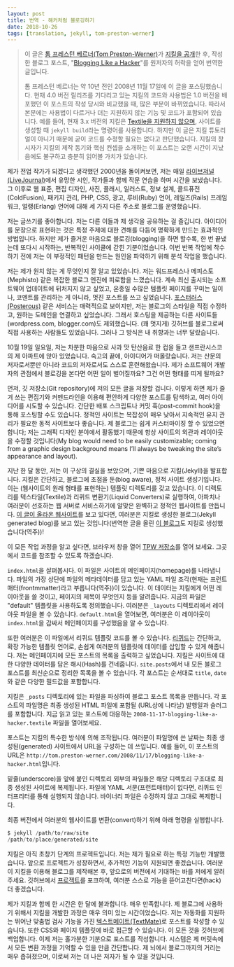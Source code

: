 ```yaml
---
layout: post
title: 번역 - 해커처럼 블로깅하기
date: 2018-10-26
tags: [translation, jekyll, tom-preston-werner]
---
```


> 이 글은 [톰 프레스턴 베르너(Tom Preston-Werner)](http://tom.preston-werner.com)가 [지킬을 공개](https://jekyllrb.com/docs/history/#v0-1-0)한 후, 작성한 블로그 포스트, "[Blogging Like a Hacker](http://tom.preston-werner.com/2008/11/17/blogging-like-a-hacker.html)"를 원저자의 허락을 얻어 번역한 글입니다.
>
> 톰 프레스턴 베르너는 약 10년 전인 2008년 11월 17일에 이 글을 포스팅했습니다. 현재 4.0 버전 릴리즈를 기다리고 있는 지킬의 코드와 사용법은 1.0 버전을 배포했던 이 포스트의 작성 당시와 비교했을 때, 많은 부분이 바뀌었습니다. 따라서 본문에는 사용법이 다르거나 더는 지원하지 않는 기능 및 코드가 포함되어 있습니다. 예를 들어, 현재 3.x 버전의 지킬은 [Textile을 지원하지 않으며](https://blog.github.com/2016-02-01-github-pages-now-faster-and-simpler-with-jekyll-3-0/), 사이트를 생성할 때 `jekyll build`라는 명령어를 사용합니다. 하지만 이 글은 지킬 튜토리얼이 아니기 때문에 굳이 코드를 수정할 필요는 없다고 판단했습니다. 지킬의 창시자가 지킬의 제작 동기와 핵심 컨셉을 소개하는 이 포스트는 오랜 시간이 지났음에도 불구하고 충분히 읽어볼 가치가 있습니다.

[Back in 2000, when I thought I was going to be a professional writer, I spent hours a day on LiveJournal doing writing practice with other aspiring poets and authors. Since then I’ve blogged at three different domains about web standards, print design, photography, Flash, illustration, information architecture, ColdFusion, package management, PHP, CSS, advertising, Ruby, Rails, and Erlang.]: #

제가 전업 작가가 되겠다고 생각했던 2000년을 돌이켜보면, 저는 매일 [라이브저널(LiveJournal)](https://www.livejournal.com/)에서 유망한 시인, 작가들과 함께 작문 연습을 하며 시간을 보냈습니다. 그 이후로 웹 표준, 편집 디자인, 사진, 플래시, 일러스트, 정보 설계, 콜드퓨전(ColdFusion), 패키지 관리, PHP, CSS, 광고, 루비(Ruby) 언어, 레일즈(Rails) 프레임워크, 얼랭(Erlang) 언어에 대해 세 가지 다른 주소로 블로그를 운영했습니다.

[I love writing. I get a kick out of sharing my thoughts with others. The act of transforming ideas into words is an amazingly efficient way to solidify and refine your thoughts about a given topic. But as much as I enjoy blogging, I seem to be stuck in a cycle of quitting and starting over. Before starting the current iteration, I resolved to do some introspection to determine the factors that were leading to this destructive pattern.]: #

저는 글쓰기를 좋아합니다. 저는 다른 이들과 제 생각을 공유하는 걸 즐깁니다. 아이디어를 문장으로 표현하는 것은 특정 주제에 대한 견해를 다듬어 명확하게 만드는 효과적인 방법입니다. 하지만 제가 즐거운 마음으로 블로깅(blogging)을 하면 할수록, 한 번 끝냈는데 또다시 시작하는, 반복적인 사이클에 갇힌 기분이었습니다. 이번 반복 작업에 착수하기 전에 저는 이 부정적인 패턴을 만드는 원인을 파악하기 위해 분석 작업을 했습니다.

[I already knew a lot about what I didn’t want. I was tired of complicated blogging engines like WordPress and Mephisto. I wanted to write great posts, not style a zillion template pages, moderate comments all day long, and constantly lag behind the latest software release. Something like Posterous looked attractive, but I wanted to style my blog, and it needed to be hosted at the domain of my choosing. For the same reason, other hosted sites (wordpress.com, blogger.com) were disqualified. There are a few people directly using GitHub as a blog (which is very cool), but that’s a bit too much of an impedance mismatch for my tastes.]: #

저는 제가 원치 않는 게 무엇인지 잘 알고 있었습니다. 저는 워드프레스나 메피스토(Mephisto) 같은 복잡한 블로그 엔진에 피로함을 느꼈습니다. 계속 최신 출시되는 소프트웨어 업데이트에 뒤처지지 않고 싶었고, 온종일 수많은 템플릿 페이지를 꾸미는 일이나, 코멘트를 관리하는 게 아니라, 멋진 포스트를 쓰고 싶었습니다. [포스터러스(Posterous)](http://www.posterous.com) 같은 서비스는 매력적으로 보이지만, 저는 블로그의 스타일을 직접 수정하고, 원하는 도메인을 연결하고 싶었습니다. 그래서 호스팅을 제공하는 다른 사이트들(wordpress.com, blogger.com)도 제외했습니다. (꽤 멋지게) 깃허브를 블로그로써 직접 사용하는 사람들도 있었습니다. 그러나 그 방식은 내 취향과는 너무 달랐습니다.

[On Sunday, October 19th, I sat down in my San Francisco apartment with a glass of apple cider and a clear mind. After a period of reflection, I had an idea. While I’m not specifically trained as an author of prose, I am trained as an author of code. What would happen if I approached blogging from a software development perspective? What would that look like?]: #

10월 19일 일요일, 저는 차분한 마음으로 사과 맛 탄산음료 한 컵을 들고 샌프란시스코의 제 아파트에 앉아 있었습니다. 숙고의 끝에, 아이디어가 떠올랐습니다. 저는 산문의 저자로서뿐만 아니라 코드의 저자로서도 스스로 훈련해왔습니다. 제가 소프트웨어 개발자의 관점에서 블로깅을 본다면 어떤 일이 벌어질까요? 그건 어떤 형태를 띠게 될까요?

[First, all my writing would be stored in a Git repository. This would ensure that I could try out different ideas and explore a variety of posts all from the comfort of my preferred editor and the command line. I’d be able to publish a post via a simple deploy script or post-commit hook. Complexity would be kept to an absolute minimum, so a static site would be preferable to a dynamic site that required ongoing maintenance. My blog would need to be easily customizable; coming from a graphic design background means I’ll always be tweaking the site’s appearance and layout.]: #

먼저, 깃 저장소(Git repository)에 저의 모든 글을 저장할 겁니다. 이렇게 하면 제가 즐겨 쓰는 편집기와 커멘드라인을 이용해 편안하게 다양한 포스트를 탐색하고, 여러 아이디어를 시도할 수 있습니다. 간단한 배포 스크립트나 커밋 훅(post-commit hook)을 통해 포스팅할 수도 있습니다. 정적인 사이트는 복잡성이 매우 낮아서 지속적인 유지 관리가 필요한 동적 사이트보다 좋습니다. 제 블로그는 쉽게 커스터마이징 할 수 있었으면 합니다; 저는 그래픽 디자인 분야에서 활동했기 때문에 항상 사이트의 외관과 레이아웃을 수정할 것입니다(My blog would need to be easily customizable; coming from a graphic design background means I’ll always be tweaking the site’s appearance and layout).

[Over the last month I’ve brought these concepts to fruition and I’m pleased to announce Jekyll. Jekyll is a simple, blog aware, static site generator. It takes a template directory (representing the raw form of a website), runs it through Textile and Liquid converters, and spits out a complete, static website suitable for serving with Apache or your favorite web server. If you’re reading this on the website (http://tom.preston-werner.com), you’re seeing a Jekyll generated blog!]: #

지난 한 달 동안, 저는 이 구상의 결실을 보았으며, 기쁜 마음으로 지킬(Jekyll)을 발표합니다. 지킬은 간단하고, 블로그에 초점을 둔(blog aware), 정적 사이트 생성기입니다. 이는 (웹사이트의 원래 형태를 표현하는) 템플릿 디렉토리를 갖고 있습니다. 이 디렉토리를 텍스타일(Textile)과 리퀴드 변환기(Liquid Converters)로 실행하여, 아파치나 여러분이 선호하는 웹 서버로 서비스하기에 알맞은 완벽하고 정적인 웹사이트를 만듭니다. [이 글이 올라온 웹사이트](http://tom.preston-werner.com)를 보고 있다면, 여러분은 지킬로 생성한 블로그(Jekyll generated blog)를 보고 있는 것입니다(번역한 글을 올린 [이 블로그](https://paikwiki.github.io)도 지킬로 생성했습니다(역주))!

[To understand how this all works, open up my TPW repo in a new browser window. I’ll be referencing the code there.]: #

이 모든 작업 과정을 알고 싶다면, 브라우저 창을 열어 [TPW 저장소](https://github.com/mojombo/tpw)를 열어 보세요. 그곳에서 코드를 참조할 수 있도록 하겠습니다.

[Take a look at index.html. This file represents the homepage of the site. At the top of the file is a chunk of YAML that contains metadata about the file. This data tells Jekyll what layout to give the file, what the page’s title should be, etc. In this case, I specify that the “default” template should be used. You can find the layout files in the _layouts directory. If you open default.html you can see that the homepage is constructed by wrapping index.html with this layout.]: #

`index.html`을 살펴봅시다. 이 파일은 사이트의 메인페이지(homepage)를 나타냅니다. 파일의 가장 상단에 파일의 메타데이터를 담고 있는 YAML 파일 조각(현재는 프런트매터(frontmmatter)라고 부릅니다(역주))이 있습니다. 이 데이터는 지킬에게 어떤 레이아웃을 쓸 것이고, 페이지의 제목이 무엇인지 등을 알려줍니다. 지금의 파일은 "default" 템플릿을 사용하도록 정의했습니다. 여러분은 `_layouts` 디렉토리에서 레이아웃 파일을 볼 수 있습니다. `default.html`을 열어보면, 여러분은 이 레이아웃이 `index.html`을 감싸서 메인페이지를 구성했음을 알 수 있습니다.

[You’ll also notice Liquid templating code in these files. Liquid is a simple, extensible templating language that makes it easy to embed data in your templates. For my homepage I wanted to have a list of all my blog posts. Jekyll hands me a Hash containing various data about my site. A reverse chronological list of all my blog posts can be found in site.posts. Each post, in turn, contains various fields such as title and date.]: #

또한 여러분은 이 파일에서 리퀴드 템플릿 코드를 볼 수 있습니다. [리퀴드](https://shopify.github.io/liquid/)는 간단하고, 확장 가능한 템플릿 언어로, 손쉽게 여러분의 템플릿에 데이터를 삽입할 수 있게 해줍니다. 저는 메인페이지에 모든 포스트의 목록을 출력하고 싶었습니다. 지킬은 사이트에 대한 다양한 데이터를 담은 해시(Hash)를 건네줍니다. `site.posts`에서 내 모든 블로그 포스트를 최신순으로 정리한 목록을 볼 수 있습니다. 각 포스트는 순서대로 `title`, `date`와 같은 다양한 필드값을 포함합니다.

[Jekyll gets the list of blog posts by parsing the files in the _posts directory. Each post’s filename contains the publishing date and slug (what shows up in the URL) that the final HTML file should have. Open up the file corresponding to this blog post: 2008-11-17-blogging-like-a-hacker.textile. GitHub renders textile files by default, so to better understand the file, click on the raw view to see the original file. Here I’ve specified the post layout. If you look at that file you’ll see an example of a nested layout. Layouts can contain other layouts allowing you a great deal of flexibility in how pages are assembled. In my case I use a nested layout in order to show related posts for each blog entry. The YAML also specifies the post’s title which is then embedded in the post’s body via Liquid.]: #

지킬은 `_posts` 디렉토리에 있는 파일을 파싱하여 블로그 포스트 목록을 만듭니다. 각 포스트의 파일명은 최종 생성된 HTML 파일에 포함될 (URL상에 나타날) 발행일과 슬러그를 포함합니다. 지금 읽고 있는 포스트에 대응하는 `2008-11-17-blogging-like-a-hacker.textile` 파일을 열어보세요.

[Posts are handled in a special way by Jekyll. The date you specify in the filename is used to construct the URL in the generated site. This post, for instance, ends up at http://tom.preston-werner.com/2008/11/17/blogging-like-a-hacker.html.]: #

포스트는 지킬의 특수한 방식에 의해 조작됩니다. 여러분이 파일명에 쓴 날짜는 최종 생성된(generated) 사이트에서 URL을 구성하는 데 쓰입니다. 예를 들어, 이 포스트의 URL은 `http://tom.preston-werner.com/2008/11/17/blogging-like-a-hacker.html`입니다.

[Files that do not reside in directories prefixed with an underscore are mirrored into a corresponding directory structure in the generated site. If a file does not have a YAML preface, it is not run through the Liquid interpreter. Binary files are copied over unmodified.]: #

밑줄(underscore)을 앞에 붙인 디렉토리 외부의 파일들은 해당 디렉토리 구조대로 최종 생성된 사이트에 복제됩니다. 파일에 YAML 서문(프런트매터)이 없다면, 리퀴드 인터프리터를 통해 실행되지 않습니다. 바이너리 파일은 수정하지 않고 그대로 복제합니다.

[In order to convert your raw site into the finished version, you simply run:]: #

최종 버전에서 여러분의 웹사이트를 변환(convert)하기 위해 아래 명령을 실행합니다.

```s
$ jekyll /path/to/raw/site
/path/to/place/generated/site
```

[Jekyll is still a very young project. I’ve only developed the exact functionality that I’ve needed. As time goes on I’d like to see the project mature and support additional features. If you end up using Jekyll for your own blog, drop me a line and let me know what you’d like to see in future versions. Better yet, fork the project over at GitHub and hack in the features yourself!]: #

지킬은 아직 초창기 단계의 프로젝트입니다. 저는 제가 필요로 하는 특정 기능만 개발했습니다. 앞으로 프로젝트가 성장하면서, 추가적인 기능이 지원되면 좋겠습니다. 여러분이 지킬을 이용해 블로그를 제작해본 후, 앞으로의 버전에서 기대하는 바를 저에게 알려주세요. 깃허브에서 [프로젝트](https://github.com/jekyll/jekyll)를 포크하여, 여러분 스스로 기능을 뜯어고친다면(hack) 더 좋겠습니다.

[I’ve been living with Jekyll for just over a month now. I love it. Driving the development of Jekyll based on the needs of my blog has been very rewarding. I can edit my posts in TextMate, giving me automatic and competent spell checking. I have immediate and first class access to the CSS and page templates. Everything is backed up on GitHub. I feel a lightness now when I’m writing a post. The system is simple enough that I can keep the entire conversion process in my head. The distance from my brain to my blog has shrunk, and, in the end, I think that will make me a better author.]: #

제가 지킬과 함께 한 시간은 한 달에 불과합니다. 매우 만족합니다. 제 블로그에 사용하기 위해서 지킬을 개발한 과정은 매우 의미 있는 시간이었습니다. 저는 자동화를 지원하는 뛰어난 맞춤법 검사 기능을 가진 [텍스트메이트(TextMate)](https://macromates.com/)로 포스트를 작성할 수 있습니다. 또한 CSS와 페이지 템플릿에 바로 접근할 수 있습니다. 이 모든 것을 깃허브에 백업합니다. 이제 저는 홀가분한 기분으로 포스트를 작성합니다. 시스템은 제 머릿속에서 모든 변환 과정을 기억할 수 있을 만큼 간단합니다. 제 뇌에서 블로그까지의 거리는 매우 좁혀졌으며, 이로써 저는 더 나은 저자가 될 수 있을 것입니다.
